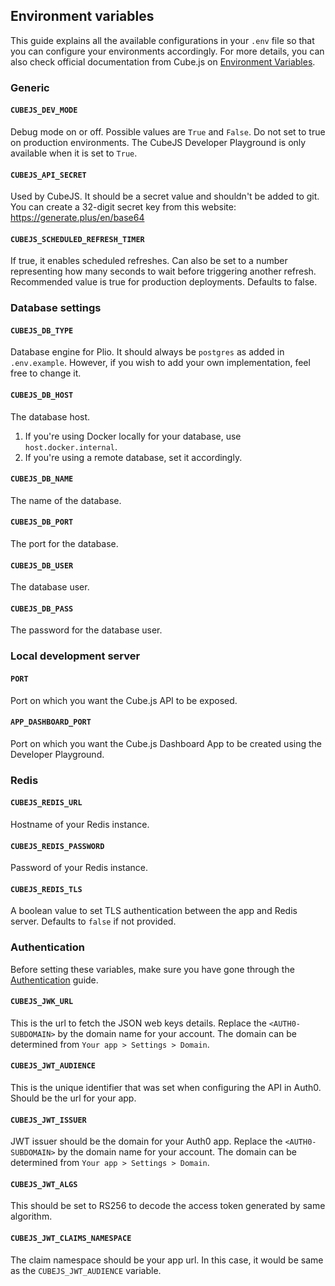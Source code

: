 ## Environment variables

This guide explains all the available configurations in your `.env` file so that you can configure your environments accordingly. For more details, you can also check official documentation from Cube.js on [Environment Variables](https://cube.dev/docs/reference/environment-variables).

### Generic
#### `CUBEJS_DEV_MODE`
Debug mode on or off. Possible values are `True` and `False`. Do not set to true on production environments. The CubeJS Developer Playground is only available when it is set to `True`.

#### `CUBEJS_API_SECRET`
Used by CubeJS. It should be a secret value and shouldn't be added to git.
You can create a 32-digit secret key from this website: https://generate.plus/en/base64

#### `CUBEJS_SCHEDULED_REFRESH_TIMER`
If true, it enables scheduled refreshes. Can also be set to a number representing how many seconds to wait before triggering another refresh. Recommended value is true for production deployments. Defaults to false.

### Database settings
#### `CUBEJS_DB_TYPE`
Database engine for Plio. It should always be `postgres` as added in `.env.example`. However, if you wish to add your own implementation, feel free to change it.

#### `CUBEJS_DB_HOST`
The database host.
1. If you're using Docker locally for your database, use `host.docker.internal`.
2. If you're using a remote database, set it accordingly.

#### `CUBEJS_DB_NAME`
The name of the database.

#### `CUBEJS_DB_PORT`
The port for the database.

#### `CUBEJS_DB_USER`
The database user.

#### `CUBEJS_DB_PASS`
The password for the database user.

### Local development server
#### `PORT`
Port on which you want the Cube.js API to be exposed.

#### `APP_DASHBOARD_PORT`
Port on which you want the Cube.js Dashboard App to be created using the Developer Playground.

### Redis
#### `CUBEJS_REDIS_URL`
Hostname of your Redis instance.

#### `CUBEJS_REDIS_PASSWORD`
Password of your Redis instance.

#### `CUBEJS_REDIS_TLS`
A boolean value to set TLS authentication between the app and Redis server. Defaults to `false` if not provided.

### Authentication
Before setting these variables, make sure you have gone through the [Authentication](./AUTHENTICATION.md) guide.

#### `CUBEJS_JWK_URL`
This is the url to fetch the JSON web keys details. Replace the `<AUTH0-SUBDOMAIN>` by the domain name for your account. The domain can be determined from `Your app > Settings > Domain`.

#### `CUBEJS_JWT_AUDIENCE`
This is the unique identifier that was set when configuring the API in Auth0. Should be the url for your app.

#### `CUBEJS_JWT_ISSUER`
JWT issuer should be the domain for your Auth0 app. Replace the `<AUTH0-SUBDOMAIN>` by the domain name for your account. The domain can be determined from `Your app > Settings > Domain`.

#### `CUBEJS_JWT_ALGS`
This should be set to RS256 to decode the access token generated by same algorithm.

#### `CUBEJS_JWT_CLAIMS_NAMESPACE`
The claim namespace should be your app url. In this case, it would be same as the `CUBEJS_JWT_AUDIENCE` variable.
